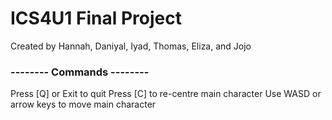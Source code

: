# ICS4U1 Final Project
Created by Hannah, Daniyal, Iyad, Thomas, Eliza, and Jojo

### -------- Commands --------
Press [Q] or Exit to quit
Press [C] to re-centre main character
Use WASD or arrow keys to move main character

